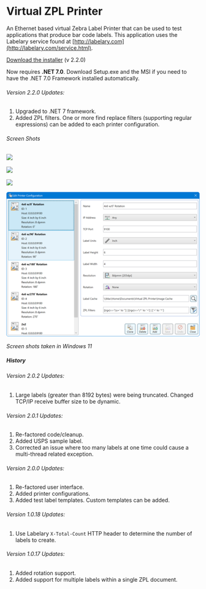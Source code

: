 # Virtual ZPL Printer
An Ethernet based virtual Zebra Label Printer that can be used to test applications that produce bar code labels. This application uses the Labelary service found at [http://labelary.com](http://labelary.com/service.html).

[Download the installer](https://github.com/porrey/Virtual-ZPL-Printer/raw/ZPL-Filter/Installer/Virtual%20ZPL%20Printer%20Setup.msi) (v 2.2.0)

Now requires **.NET 7.0**. Download Setup.exe and the MSI if you need to have the .NET 7.0 Framework installed automatically.

###### Version 2.2.0 Updates:
1. Upgraded to .NET 7 framework.
2. Added ZPL filters. One or more find replace filters (supporting regular expressions) can be added to each printer configuration.

###### Screen Shots

![](https://github.com/porrey/Virtual-ZPL-Printer/raw/ZPL-Filter/Images/VirtualZplPrinter-01.png)

![](https://github.com/porrey/Virtual-ZPL-Printer/raw/ZPL-Filter/Images/VirtualZplPrinter-02.png)

![](https://github.com/porrey/Virtual-ZPL-Printer/raw/ZPL-Filter/Images/VirtualZplPrinter-03.png)

![](https://github.com/porrey/Virtual-ZPL-Printer/raw/ZPL-Filter/Images/VirtualZplPrinter-04.png)

*Screen shots taken in Windows 11*

##### History
###### Version 2.0.2 Updates:
1. Large labels (greater than 8192 bytes) were being truncated. Changed TCP/IP receive buffer size to be dynamic.

###### Version 2.0.1 Updates:
1. Re-factored code/cleanup.
2. Added USPS sample label.
3. Corrected an issue where too many labels at one time could cause a multi-thread related exception.

###### Version 2.0.0 Updates:
1. Re-factored user interface.
2. Added printer configurations.
3. Added test label templates. Custom templates can be added.

###### Version 1.0.18 Updates:
1. Use Labelary `X-Total-Count` HTTP header to determine the number of labels to create.

###### Version 1.0.17 Updates:
1. Added rotation support.
2. Added support for multiple labels within a single ZPL document.
